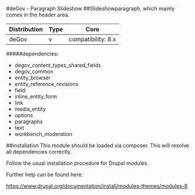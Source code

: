 #deGov - Paragraph Slideshow
##Slideshowparagraph, which mainly comes in the header area.

Distribution | Type | Core
--- | --- | ---
deGov | v |  compatibility: 8.x

#####dependencies:
  - degov_content_types_shared_fields
  - degov_common
  - entity_browser
  - entity_reference_revisions
  - field
  - inline_entity_form
  - link
  - media_entity
  - options
  - paragraphs
  - text
  - workbench_moderation

##installation
This module should be loaded via composer. This will resolve all dependencies correctly.

Follow the usual installation procedure for Drupal modules.

Further help can be found here:

https://www.drupal.org/documentation/install/modules-themes/modules-8
